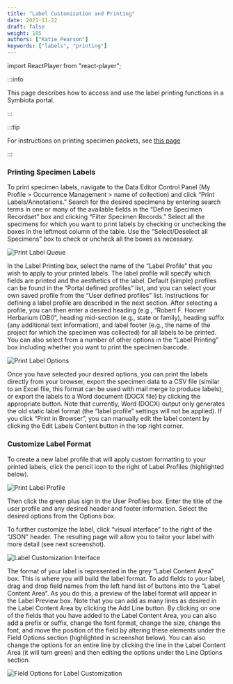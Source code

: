 ```yaml
---
title: "Label Customization and Printing"
date: 2021-11-22
draft: false
weight: 105
authors: ["Katie Pearson"]
keywords: ["labels", "printing"]
---
```


import ReactPlayer from "react-player";

:::info

This page describes how to access and use the label printing functions in a Symbiota portal.

:::

:::tip

For instructions on printing specimen packets, see [this page](/docs/Editor_Guide/Label_Customization/specimen_packet_printing)

:::

<ReactPlayer
  playing={false}
  controls
  url="http://www.youtube.com/watch?v=ult9QAWax9I"
/>

### Printing Specimen Labels

To print specimen labels, navigate to the Data Editor Control Panel (My Profile > Occurrence Management > name of collection) and click “Print Labels/Annotations.” Search for the desired specimens by entering search terms in one or many of the available fields in the “Define Specimen Recordset” box and clicking “Filter Specimen Records.” Select all the specimens for which you want to print labels by checking or unchecking the boxes in the leftmost column of the table. Use the “Select/Deselect all Specimens” box to check or uncheck all the boxes as necessary.

![Print Label Queue](/img/printlabel1.PNG)

In the Label Printing box, select the name of the “Label Profile” that you wish to apply to your printed labels. The label profile will specify which fields are printed and the aesthetics of the label. Default (simple) profiles can be found in the “Portal defined profiles” list, and you can select your own saved profile from the “User defined profiles” list. Instructions for defining a label profile are described in the next section. After selecting a profile, you can then enter a desired heading (e.g., “Robert F. Hoover Herbarium (OBI)”, heading mid-section (e.g., state or family), heading suffix (any additional text information), and label footer (e.g., the name of the project for which the specimen was collected) for all labels to be printed. You can also select from a number of other options in the “Label Printing” box including whether you want to print the specimen barcode.

![Print Label Options](/img/printlabel2.PNG)

Once you have selected your desired options, you can print the labels directly from your browser, export the specimen data to a CSV file (similar to an Excel file, this format can be used with mail merge to produce labels), or export the labels to a Word document (DOCX file) by clicking the appropriate button. Note that currently, Word (DOCX) output only generates the old static label format (the “label profile” settings will not be applied). If you click “Print in Browser”, you can manually edit the label content by clicking the Edit Labels Content button in the top right corner.

### Customize Label Format

To create a new label profile that will apply custom formatting to your printed labels, click the pencil icon to the right of Label Profiles (highlighted below).

![Print Label Profile](/img/printprofile.PNG)

Then click the green plus sign in the User Profiles box. Enter the title of the user profile and any desired header and footer information. Select the desired options from the Options box.

To further customize the label, click “visual interface” to the right of the “JSON” header. The resulting page will allow you to tailor your label with more detail (see next screenshot).

![Label Customization Interface](/img/printcustomize.PNG)

The format of your label is represented in the grey “Label Content Area” box. This is where you will build the label format. To add fields to your label, drag and drop field names from the left hand list of buttons into the “Label Content Area”. As you do this, a preview of the label format will appear in the Label Preview box. Note that you can add as many lines as desired in the Label Content Area by clicking the Add Line button. By clicking on one of the fields that you have added to the Label Content Area, you can also add a prefix or suffix, change the font format, change the size, change the font, and move the position of the field by altering these elements under the Field Options section (highlighted in screenshot below). You can also change the options for an entire line by clicking the line in the Label Content Area (it will turn green) and then editing the options under the Line Options section.

![Field Options for Label Customization](/img/printfieldoptions.PNG)
